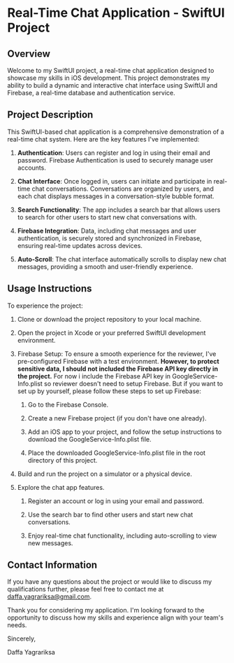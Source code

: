 # Real-Time Chat Application - SwiftUI Project


## Overview

Welcome to my SwiftUI project, a real-time chat application designed to showcase my skills in iOS development. This project demonstrates my ability to build a dynamic and interactive chat interface using SwiftUI and Firebase, a real-time database and authentication service.

## Project Description

This SwiftUI-based chat application is a comprehensive demonstration of a real-time chat system. Here are the key features I've implemented:

1. **Authentication**: Users can register and log in using their email and password. Firebase Authentication is used to securely manage user accounts.

2. **Chat Interface**: Once logged in, users can initiate and participate in real-time chat conversations. Conversations are organized by users, and each chat displays messages in a conversation-style bubble format.

3. **Search Functionality**: The app includes a search bar that allows users to search for other users to start new chat conversations with.

4. **Firebase Integration**: Data, including chat messages and user authentication, is securely stored and synchronized in Firebase, ensuring real-time updates across devices.

5. **Auto-Scroll**: The chat interface automatically scrolls to display new chat messages, providing a smooth and user-friendly experience.

## Usage Instructions
To experience the project:

1. Clone or download the project repository to your local machine.

2. Open the project in Xcode or your preferred SwiftUI development environment.

3. Firebase Setup: To ensure a smooth experience for the reviewer, I've pre-configured Firebase with a test environment. **However, to protect sensitive data, I should not included the Firebase API key directly in the project.** For now i include the Firebase API key in GoogleService-Info.plist so reviewer doesn't need to setup Firebase. But if you want to set up by yourself, please follow these steps to set up Firebase:

   1. Go to the Firebase Console.

   2. Create a new Firebase project (if you don't have one already).

   3. Add an iOS app to your project, and follow the setup instructions to download the GoogleService-Info.plist file.

   4. Place the downloaded GoogleService-Info.plist file in the root directory of this project.

4. Build and run the project on a simulator or a physical device.

5. Explore the chat app features.

   1. Register an account or log in using your email and password.

   2. Use the search bar to find other users and start new chat conversations.

   3. Enjoy real-time chat functionality, including auto-scrolling to view new messages.



## Contact Information
If you have any questions about the project or would like to discuss my qualifications further, please feel free to contact me at [daffa.yagrariksa@gmail.com](mailto:daffa.yagrariksa@gmail.com).

Thank you for considering my application. I'm looking forward to the opportunity to discuss how my skills and experience align with your team's needs.

Sincerely,

Daffa Yagrariksa




